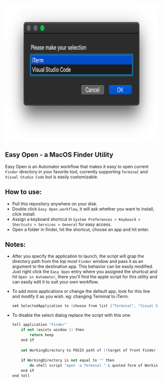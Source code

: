 <p align="center">
  <img width="710" height="454" src="Media/Screenie.png?raw=true"></img>
</p>

## Easy Open - a MacOS Finder Utility

Easy Open is an Automator workflow that makes it easy to open current `Finder` directory in your favorite tool, currently supporting `Terminal` and `Visual Studio Code` but is easily customizable.

## How to use:

- Pull this repository anywhere on your disk.
- Double click `Easy Open.workflow`, it will ask whether you want to install, click install.
- Assign a keyboard shortcut in `System Preferences > Keyboard > Shortcuts > Services > General` for easy access.
- Open a folder in finder, hit the shortcut, choose an app and hit enter.

## Notes:

- After you specify the application to launch, the script will grap the directory path from the _top most_ `Finder` window and pass it as an argument to the destination app. 
This behavior can be easily modified. Just right click the `Easy Open` entry where you assigned the shortcut and hit `Open in Automator`, there you'll find the apple script for this utility and can easily edit it to suit your own workflow.

- To add more applications or change the default app, look for this line and modify it as you wish. eg: changing Terminal to iTerm.
    ```as
    set SelectedApplication to (choose from list {"Terminal", "Visual Studio Code"} with prompt "Please make your selection" default items {"Terminal"}) as string
    ```

- To disable the select dialog replace the script with this one: 
    ```as
    tell application "Finder"
        if not (exists window 1) then
            return beep
        end if
        
        set WorkingDirectory to POSIX path of ((target of front Finder window) as text)
        
        if WorkingDirectory is not equal to "" then
            do shell script "open -a Terminal " & quoted form of WorkingDirectory
        end if
    end tell
    ```
